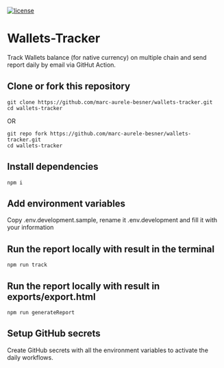 [![license](https://img.shields.io/github/license/jamesisaac/react-native-background-task.svg)](https://opensource.org/licenses/MIT)

# Wallets-Tracker

Track Wallets balance (for native currency) on multiple chain and send report daily by email via GitHut Action.


## Clone or fork this repository

```
git clone https://github.com/marc-aurele-besner/wallets-tracker.git
cd wallets-tracker
```

OR

```
git repo fork https://github.com/marc-aurele-besner/wallets-tracker.git
cd wallets-tracker
```

## Install dependencies

```
npm i
```

## Add environment variables

Copy .env.development.sample, rename it .env.development and fill it with your information

## Run the report locally with result in the terminal

```
npm run track
```

## Run the report locally with result in exports/export.html

```
npm run generateReport
```

## Setup GitHub secrets

Create GitHub secrets with all the environment variables to activate the daily workflows.